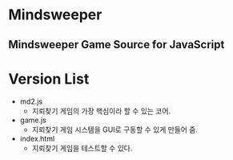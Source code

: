 # Mindsweeper
Mindsweeper Game Source for JavaScript
---------------------------------------
# Version List
* md2.js
  * 지뢰찾기 게임의 가장 핵심이라 할 수 있는 코어.
* game.js
  * 지뢰찾기 게임 시스템을 GUI로 구동할 수 있게 만들어 줌.
* index.html
  * 지뢰찾기 게임을 테스트할 수 있다.
  
